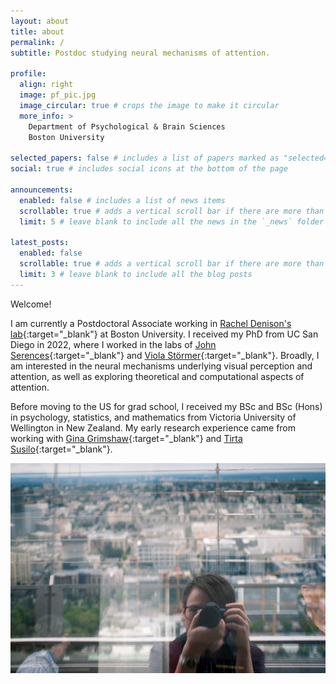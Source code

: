 ```yaml
---
layout: about
title: about
permalink: /
subtitle: Postdoc studying neural mechanisms of attention.

profile:
  align: right
  image: pf_pic.jpg
  image_circular: true # crops the image to make it circular
  more_info: >
    Department of Psychological & Brain Sciences
    Boston University

selected_papers: false # includes a list of papers marked as "selected={true}"
social: true # includes social icons at the bottom of the page

announcements:
  enabled: false # includes a list of news items
  scrollable: true # adds a vertical scroll bar if there are more than 3 news items
  limit: 5 # leave blank to include all the news in the `_news` folder

latest_posts:
  enabled: false
  scrollable: true # adds a vertical scroll bar if there are more than 3 new posts items
  limit: 3 # leave blank to include all the blog posts
---
```


Welcome!

I am currently a Postdoctoral Associate working in [Rachel Denison's lab](https://sites.bu.edu/denisonlab/){:target="\_blank"} at Boston University. I received my PhD from UC San Diego in 2022, where I worked in the labs of [John Serences](http://serenceslab.ucsd.edu){:target="\_blank"} and [Viola Störmer](https://sites.dartmouth.edu/stoermerlab/){:target="\_blank"}. Broadly, I am interested in the neural mechanisms underlying visual perception and attention, as well as exploring theoretical and computational aspects of attention.

Before moving to the US for grad school, I received my BSc and BSc (Hons) in psychology, statistics, and mathematics from Victoria University of Wellington in New Zealand. My early research experience came from working with [Gina Grimshaw](http://www.canlabvuw.wordpress.com){:target="\_blank"} and [Tirta Susilo](http://www.susilolab.org){:target="\_blank"}.

![Seattle, WA, 9/12/17](/assets/img/Seattle2017-2.jpg)
